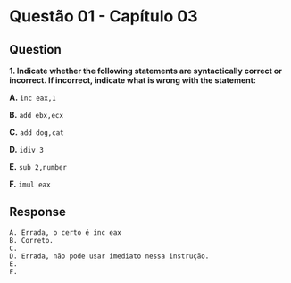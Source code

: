 # Questão 01 - Capítulo 03

## Question

**<p>1. Indicate whether the following statements are syntactically correct or incorrect. If incorrect, indicate what is wrong with the statement:</p>**
**<p>A.** ``inc eax,1``</p>
**<p>B.** ``add ebx,ecx``</p>
**<p>C.** ``add dog,cat``</p>
**<p>D.** ``idiv 3``</p>
**<p>E.** ``sub 2,number``</p>
**<p>F.** ``imul eax``</p>

## Response

```
A. Errada, o certo é inc eax
B. Correto.
C.
D. Errada, não pode usar imediato nessa instrução.
E.
F. 
```
